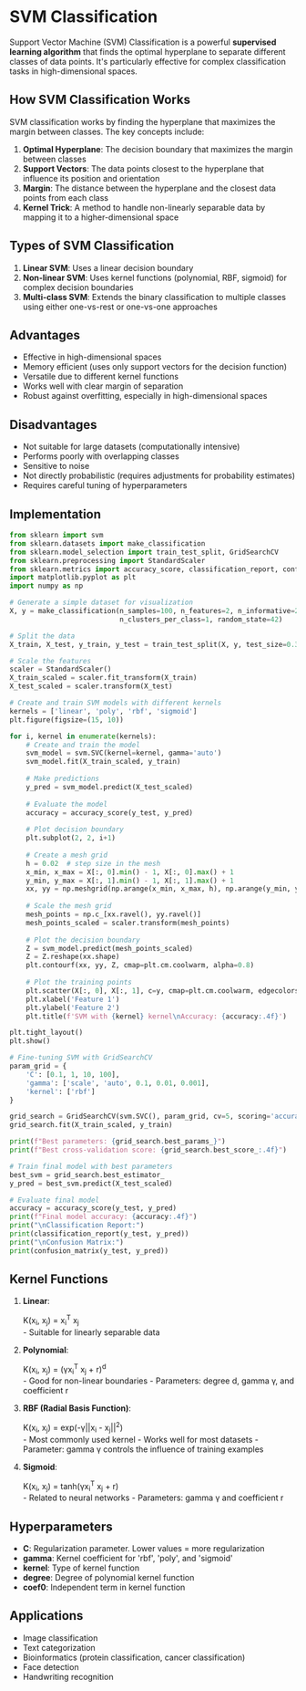 # SVM Classification

Support Vector Machine (SVM) Classification is a powerful **supervised learning algorithm** that finds the optimal hyperplane to separate different classes of data points. It's particularly effective for complex classification tasks in high-dimensional spaces.

## How SVM Classification Works

SVM classification works by finding the hyperplane that maximizes the margin between classes. The key concepts include:

1. **Optimal Hyperplane**: The decision boundary that maximizes the margin between classes
2. **Support Vectors**: The data points closest to the hyperplane that influence its position and orientation
3. **Margin**: The distance between the hyperplane and the closest data points from each class
4. **Kernel Trick**: A method to handle non-linearly separable data by mapping it to a higher-dimensional space

## Types of SVM Classification

1. **Linear SVM**: Uses a linear decision boundary
2. **Non-linear SVM**: Uses kernel functions (polynomial, RBF, sigmoid) for complex decision boundaries
3. **Multi-class SVM**: Extends the binary classification to multiple classes using either one-vs-rest or one-vs-one approaches

## Advantages

- Effective in high-dimensional spaces
- Memory efficient (uses only support vectors for the decision function)
- Versatile due to different kernel functions
- Works well with clear margin of separation
- Robust against overfitting, especially in high-dimensional spaces

## Disadvantages

- Not suitable for large datasets (computationally intensive)
- Performs poorly with overlapping classes
- Sensitive to noise
- Not directly probabilistic (requires adjustments for probability estimates)
- Requires careful tuning of hyperparameters

## Implementation

```python
from sklearn import svm
from sklearn.datasets import make_classification
from sklearn.model_selection import train_test_split, GridSearchCV
from sklearn.preprocessing import StandardScaler
from sklearn.metrics import accuracy_score, classification_report, confusion_matrix
import matplotlib.pyplot as plt
import numpy as np

# Generate a simple dataset for visualization
X, y = make_classification(n_samples=100, n_features=2, n_informative=2, n_redundant=0, 
                           n_clusters_per_class=1, random_state=42)

# Split the data
X_train, X_test, y_train, y_test = train_test_split(X, y, test_size=0.3, random_state=42)

# Scale the features
scaler = StandardScaler()
X_train_scaled = scaler.fit_transform(X_train)
X_test_scaled = scaler.transform(X_test)

# Create and train SVM models with different kernels
kernels = ['linear', 'poly', 'rbf', 'sigmoid']
plt.figure(figsize=(15, 10))

for i, kernel in enumerate(kernels):
    # Create and train the model
    svm_model = svm.SVC(kernel=kernel, gamma='auto')
    svm_model.fit(X_train_scaled, y_train)
    
    # Make predictions
    y_pred = svm_model.predict(X_test_scaled)
    
    # Evaluate the model
    accuracy = accuracy_score(y_test, y_pred)
    
    # Plot decision boundary
    plt.subplot(2, 2, i+1)
    
    # Create a mesh grid
    h = 0.02  # step size in the mesh
    x_min, x_max = X[:, 0].min() - 1, X[:, 0].max() + 1
    y_min, y_max = X[:, 1].min() - 1, X[:, 1].max() + 1
    xx, yy = np.meshgrid(np.arange(x_min, x_max, h), np.arange(y_min, y_max, h))
    
    # Scale the mesh grid
    mesh_points = np.c_[xx.ravel(), yy.ravel()]
    mesh_points_scaled = scaler.transform(mesh_points)
    
    # Plot the decision boundary
    Z = svm_model.predict(mesh_points_scaled)
    Z = Z.reshape(xx.shape)
    plt.contourf(xx, yy, Z, cmap=plt.cm.coolwarm, alpha=0.8)
    
    # Plot the training points
    plt.scatter(X[:, 0], X[:, 1], c=y, cmap=plt.cm.coolwarm, edgecolors='k')
    plt.xlabel('Feature 1')
    plt.ylabel('Feature 2')
    plt.title(f'SVM with {kernel} kernel\nAccuracy: {accuracy:.4f}')

plt.tight_layout()
plt.show()

# Fine-tuning SVM with GridSearchCV
param_grid = {
    'C': [0.1, 1, 10, 100],
    'gamma': ['scale', 'auto', 0.1, 0.01, 0.001],
    'kernel': ['rbf']
}

grid_search = GridSearchCV(svm.SVC(), param_grid, cv=5, scoring='accuracy', verbose=1)
grid_search.fit(X_train_scaled, y_train)

print(f"Best parameters: {grid_search.best_params_}")
print(f"Best cross-validation score: {grid_search.best_score_:.4f}")

# Train final model with best parameters
best_svm = grid_search.best_estimator_
y_pred = best_svm.predict(X_test_scaled)

# Evaluate final model
accuracy = accuracy_score(y_test, y_pred)
print(f"Final model accuracy: {accuracy:.4f}")
print("\nClassification Report:")
print(classification_report(y_test, y_pred))
print("\nConfusion Matrix:")
print(confusion_matrix(y_test, y_pred))
```

## Kernel Functions

1. **Linear**: 
   <div class="math">K(x<sub>i</sub>, x<sub>j</sub>) = x<sub>i</sub><sup>T</sup> x<sub>j</sub></div>
   - Suitable for linearly separable data
   
2. **Polynomial**: 
   <div class="math">K(x<sub>i</sub>, x<sub>j</sub>) = (γx<sub>i</sub><sup>T</sup> x<sub>j</sub> + r)<sup>d</sup></div>
   - Good for non-linear boundaries
   - Parameters: degree d, gamma γ, and coefficient r
   
3. **RBF (Radial Basis Function)**: 
   <div class="math">K(x<sub>i</sub>, x<sub>j</sub>) = exp(-γ||x<sub>i</sub> - x<sub>j</sub>||<sup>2</sup>)</div>
   - Most commonly used kernel
   - Works well for most datasets
   - Parameter: gamma γ controls the influence of training examples
   
4. **Sigmoid**: 
   <div class="math">K(x<sub>i</sub>, x<sub>j</sub>) = tanh(γx<sub>i</sub><sup>T</sup> x<sub>j</sub> + r)</div>
   - Related to neural networks
   - Parameters: gamma γ and coefficient r

## Hyperparameters

- **C**: Regularization parameter. Lower values = more regularization
- **gamma**: Kernel coefficient for 'rbf', 'poly', and 'sigmoid'
- **kernel**: Type of kernel function
- **degree**: Degree of polynomial kernel function
- **coef0**: Independent term in kernel function

## Applications

- Image classification
- Text categorization
- Bioinformatics (protein classification, cancer classification)
- Face detection
- Handwriting recognition